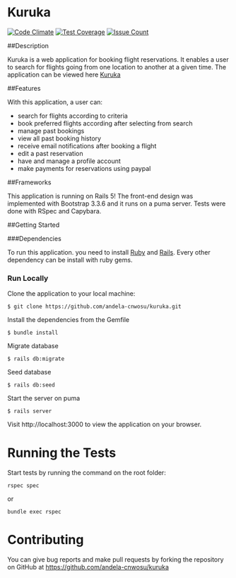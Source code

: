 # Kuruka

[![Code Climate](https://codeclimate.com/github/andela-cnwosu/kuruka/badges/gpa.svg)](https://codeclimate.com/github/andela-cnwosu/kuruka)
[![Test Coverage](https://codeclimate.com/github/andela-cnwosu/kuruka/badges/coverage.svg)](https://codeclimate.com/github/andela-cnwosu/kuruka/coverage)
[![Issue Count](https://codeclimate.com/github/andela-cnwosu/kuruka/badges/issue_count.svg)](https://codeclimate.com/github/andela-cnwosu/kuruka)

##Description

Kuruka is a web application for booking flight reservations. It enables a user to search for flights going from one location to another at a given time.
The application can be viewed here [Kuruka](http://kuruka.herokuapp.com)

##Features

With this application, a user can:

* search for flights according to criteria
* book preferred flights according after selecting from search 
* manage past bookings
* view all past booking history
* receive email notifications after booking a flight
* edit a past reservation
* have and manage a profile account
* make payments for reservations using paypal

##Frameworks

This application is running on Rails 5!
The front-end design was implemented with Bootstrap 3.3.6 and it runs on a puma server.
Tests were done with RSpec and Capybara.

##Getting Started

###Dependencies

To run this application. you need to install <a href="https://www.ruby-lang.org" target ="blank">Ruby</a>  and <a href="http://rubyonrails.org/" target="blank">Rails</a>. Every other dependency can be install with ruby gems.

### Run Locally

Clone the application to your local machine:

```
$ git clone https://github.com/andela-cnwosu/kuruka.git
```

Install the dependencies from the Gemfile

```
$ bundle install
```

Migrate database

```
$ rails db:migrate
```

Seed database

```
$ rails db:seed
```

Start the server on puma

```
$ rails server
```
Visit http://localhost:3000 to view the application on your browser.

# Running the Tests

Start tests by running the command on the root folder:

```
rspec spec
```
or

```
bundle exec rspec
```

# Contributing

You can give bug reports and make pull requests by forking the repository on GitHub at https://github.com/andela-cnwosu/kuruka
